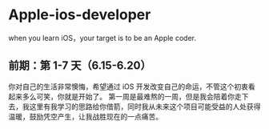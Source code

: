 # Apple-ios-developer
when you learn iOS，your target is to be an Apple coder.
## 前期：第 1-7 天（6.15-6.20）
你对自己的生活非常懊悔，希望通过 iOS 开发改变自己的命运，不管这个初衷看起来多么可笑，你就是开始了。
第一周是最难熬的一周，但是我会陪着你走下去，我这里有我学习的思路给你借箭，同时我从未来这个项目可能受益的人处获得温暖，鼓励凭空产生，让我战胜现在的一点痛苦。

